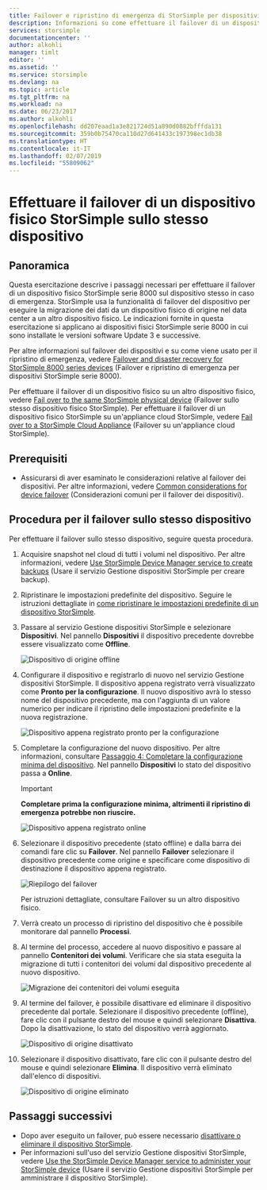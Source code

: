 ```yaml
---
title: Failover e ripristino di emergenza di StorSimple per dispositivi serie 8000| Microsoft Docs
description: Informazioni su come effettuare il failover di un dispositivo StorSimple sullo stesso dispositivo.
services: storsimple
documentationcenter: ''
author: alkohli
manager: timlt
editor: ''
ms.assetid: ''
ms.service: storsimple
ms.devlang: na
ms.topic: article
ms.tgt_pltfrm: na
ms.workload: na
ms.date: 06/23/2017
ms.author: alkohli
ms.openlocfilehash: dd207eaad1a3e821724d51a890d0882bfffda131
ms.sourcegitcommit: 359b0b75470ca110d27d641433c197398ec1db38
ms.translationtype: HT
ms.contentlocale: it-IT
ms.lasthandoff: 02/07/2019
ms.locfileid: "55809062"
---
```

# <a name="fail-over-your-storsimple-physical-device-to-same-device"></a>Effettuare il failover di un dispositivo fisico StorSimple sullo stesso dispositivo

## <a name="overview"></a>Panoramica

Questa esercitazione descrive i passaggi necessari per effettuare il failover di un dispositivo fisico StorSimple serie 8000 sul dispositivo stesso in caso di emergenza. StorSimple usa la funzionalità di failover del dispositivo per eseguire la migrazione dei dati da un dispositivo fisico di origine nel data center a un altro dispositivo fisico. Le indicazioni fornite in questa esercitazione si applicano ai dispositivi fisici StorSimple serie 8000 in cui sono installate le versioni software Update 3 e successive.

Per altre informazioni sul failover dei dispositivi e su come viene usato per il ripristino di emergenza, vedere [Failover and disaster recovery for StorSimple 8000 series devices](storsimple-8000-device-failover-disaster-recovery.md) (Failover e ripristino di emergenza per dispositivi StorSimple serie 8000).

Per effettuare il failover di un dispositivo fisico su un altro dispositivo fisico, vedere [Fail over to the same StorSimple physical device](storsimple-8000-device-failover-physical-device.md) (Failover sullo stesso dispositivo fisico StorSimple). Per effettuare il failover di un dispositivo fisico StorSimple su un'appliance cloud StorSimple, vedere [Fail over to a StorSimple Cloud Appliance](storsimple-8000-device-failover-cloud-appliance.md) (Failover su un'appliance cloud StorSimple).


## <a name="prerequisites"></a>Prerequisiti

- Assicurarsi di aver esaminato le considerazioni relative al failover dei dispositivi. Per altre informazioni, vedere [Common considerations for device failover](storsimple-8000-device-failover-disaster-recovery.md) (Considerazioni comuni per il failover dei dispositivi).


## <a name="steps-to-fail-over-to-the-same-device"></a>Procedura per il failover sullo stesso dispositivo

Per effettuare il failover sullo stesso dispositivo, seguire questa procedura.

1. Acquisire snapshot nel cloud di tutti i volumi nel dispositivo. Per altre informazioni, vedere [Use StorSimple Device Manager service to create backups](storsimple-8000-manage-backup-policies-u2.md) (Usare il servizio Gestione dispositivi StorSimple per creare backup).
2. Ripristinare le impostazioni predefinite del dispositivo. Seguire le istruzioni dettagliate in [come ripristinare le impostazioni predefinite di un dispositivo StorSimple](storsimple-8000-manage-device-controller.md#reset-the-device-to-factory-default-settings).
3. Passare al servizio Gestione dispositivi StorSimple e selezionare **Dispositivi**. Nel pannello **Dispositivi** il dispositivo precedente dovrebbe essere visualizzato come **Offline**.

    ![Dispositivo di origine offline](./media/storsimple-8000-device-failover-disaster-recovery/failover-single-dev2.png)

4. Configurare il dispositivo e registrarlo di nuovo nel servizio Gestione dispositivi StorSimple. Il dispositivo appena registrato verrà visualizzato come **Pronto per la configurazione**. Il nuovo dispositivo avrà lo stesso nome del dispositivo precedente, ma con l'aggiunta di un valore numerico per indicare il ripristino delle impostazioni predefinite e la nuova registrazione.

    ![Dispositivo appena registrato pronto per la configurazione](./media/storsimple-8000-device-failover-disaster-recovery/failover-single-dev3.png)
5. Completare la configurazione del nuovo dispositivo. Per altre informazioni, consultare [Passaggio 4: Completare la configurazione minima del dispositivo](storsimple-8000-deployment-walkthrough-u2.md#step-4-complete-minimum-device-setup). Nel pannello **Dispositivi** lo stato del dispositivo passa a **Online**.

   > [!IMPORTANT]
   > **Completare prima la configurazione minima, altrimenti il ripristino di emergenza potrebbe non riuscire.**

    ![Dispositivo appena registrato online](./media/storsimple-8000-device-failover-disaster-recovery/failover-single-dev7.png)

6. Selezionare il dispositivo precedente (stato offline) e dalla barra dei comandi fare clic su **Failover**. Nel pannello **Failover** selezionare il dispositivo precedente come origine e specificare come dispositivo di destinazione il dispositivo appena registrato.

    ![Riepilogo del failover](./media/storsimple-8000-device-failover-disaster-recovery/failover-single-dev11.png)

    Per istruzioni dettagliate, consultare Failover su un altro dispositivo fisico.

7. Verrà creato un processo di ripristino del dispositivo che è possibile monitorare dal pannello **Processi**.

8. Al termine del processo, accedere al nuovo dispositivo e passare al pannello **Contenitori dei volumi**. Verificare che sia stata eseguita la migrazione di tutti i contenitori dei volumi dal dispositivo precedente al nuovo dispositivo.

   ![Migrazione dei contenitori dei volumi eseguita](./media/storsimple-8000-device-failover-disaster-recovery/failover-single-dev13.png)

9. Al termine del failover, è possibile disattivare ed eliminare il dispositivo precedente dal portale. Selezionare il dispositivo precedente (offline), fare clic con il pulsante destro del mouse e quindi selezionare **Disattiva**. Dopo la disattivazione, lo stato del dispositivo verrà aggiornato.

     ![Dispositivo di origine disattivato](./media/storsimple-8000-device-failover-disaster-recovery/failover-single-dev14.png)

10. Selezionare il dispositivo disattivato, fare clic con il pulsante destro del mouse e quindi selezionare **Elimina**. Il dispositivo verrà eliminato dall'elenco di dispositivi.

    ![Dispositivo di origine eliminato](./media/storsimple-8000-device-failover-disaster-recovery/failover-single-dev15.png)



## <a name="next-steps"></a>Passaggi successivi

* Dopo aver eseguito un failover, può essere necessario [disattivare o eliminare il dispositivo StorSimple](storsimple-8000-deactivate-and-delete-device.md).
* Per informazioni sull'uso del servizio Gestione dispositivi StorSimple, vedere [Use the StorSimple Device Manager service to administer your StorSimple device](storsimple-8000-manager-service-administration.md) (Usare il servizio Gestione dispositivi StorSimple per amministrare il dispositivo StorSimple).

